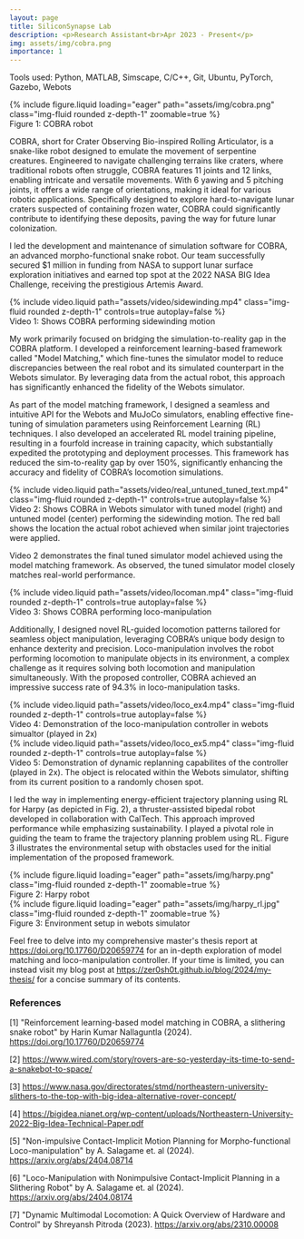 ```yaml
---
layout: page
title: SiliconSynapse Lab
description: <p>Research Assistant<br>Apr 2023 - Present</p>
img: assets/img/cobra.png
importance: 1
---
```


Tools used: Python, MATLAB, Simscape, C/C++, Git, Ubuntu, PyTorch, Gazebo, Webots

<div class="row mt-3">
    {% include figure.liquid loading="eager" path="assets/img/cobra.png" class="img-fluid rounded z-depth-1" zoomable=true %}
</div>
<div class="caption">
    Figure 1: COBRA robot
</div>

COBRA, short for Crater Observing Bio-inspired Rolling Articulator, is a snake-like robot designed to emulate the movement of serpentine creatures. Engineered to navigate challenging terrains like craters, where traditional robots often struggle, COBRA features 11 joints and 12 links, enabling intricate and versatile movements. With 6 yawing and 5 pitching joints, it offers a wide range of orientations, making it ideal for various robotic applications. Specifically designed to explore hard-to-navigate lunar craters suspected of containing frozen water, COBRA could significantly contribute to identifying these deposits, paving the way for future lunar colonization.

I led the development and maintenance of simulation software for COBRA, an advanced morpho-functional snake robot. Our team successfully secured $1 million in funding from NASA to support lunar surface exploration initiatives and earned top spot at the 2022 NASA BIG Idea Challenge, receiving the prestigious Artemis Award.

<div class="row mt-3">
    {% include video.liquid path="assets/video/sidewinding.mp4" class="img-fluid rounded z-depth-1" controls=true autoplay=false %}
</div>
<div class="caption">
    Video 1: Shows COBRA performing sidewinding motion
</div>

My work primarily focused on bridging the simulation-to-reality gap in the COBRA platform. I developed a reinforcement learning-based framework called "Model Matching," which fine-tunes the simulator model to reduce discrepancies between the real robot and its simulated counterpart in the Webots simulator. By leveraging data from the actual robot, this approach has significantly enhanced the fidelity of the Webots simulator.

As part of the model matching framework, I designed a seamless and intuitive API for the Webots and MuJoCo simulators, enabling effective fine-tuning of simulation parameters using Reinforcement Learning (RL) techniques. I also developed an accelerated RL model training pipeline, resulting in a fourfold increase in training capacity, which substantially expedited the prototyping and deployment processes. This framework has reduced the sim-to-reality gap by over 150%, significantly enhancing the accuracy and fidelity of COBRA’s locomotion simulations.

<div class="row mt-3">
    {% include video.liquid path="assets/video/real_untuned_tuned_text.mp4" class="img-fluid rounded z-depth-1" controls=true autoplay=false %}
</div>
<div class="caption">
    Video 2:  Shows COBRA in Webots simulator with tuned model (right) and untuned model (center) performing the sidewinding motion. The red ball shows the location the actual robot achieved when similar joint trajectories were applied.
</div>

Video 2 demonstrates the final tuned simulator model achieved using the model matching framework. As observed, the tuned simulator model closely matches real-world performance.

<div class="row mt-3">
    <div class="col-sm mt-3 mt-md-0">
        {% include video.liquid path="assets/video/locoman.mp4" class="img-fluid rounded z-depth-1" controls=true autoplay=false %}
    </div>
</div>
<div class="caption">
    Video 3: Shows COBRA performing loco-manipulation
</div>

Additionally, I designed novel RL-guided locomotion patterns tailored for seamless object manipulation, leveraging COBRA’s unique body design to enhance dexterity and precision. Loco-manipulation involves the robot performing locomotion to manipulate objects in its environment, a complex challenge as it requires solving both locomotion and manipulation simultaneously. With the proposed controller, COBRA achieved an impressive success rate of 94.3% in loco-manipulation tasks.

<div class="row mt-3">
    {% include video.liquid path="assets/video/loco_ex4.mp4" class="img-fluid rounded z-depth-1" controls=true autoplay=false %}
</div>
<div class="caption">
    Video 4: Demonstration of the loco-manipulation controller in webots simualtor (played in 2x)
</div>

<div class="row mt-3">
    {% include video.liquid path="assets/video/loco_ex5.mp4" class="img-fluid rounded z-depth-1" controls=true autoplay=false %}
</div>
<div class="caption">
    Video 5: Demonstration of dynamic replanning capabilites of the controller (played in 2x). The object is relocated within the Webots simulator, shifting from its current position to a randomly chosen spot.
</div>

I led the way in implementing energy-efficient trajectory planning using RL for Harpy (as depicted in Fig. 2), a thruster-assisted bipedal robot developed in collaboration with CalTech. This approach improved performance while emphasizing sustainability. I played a pivotal role in guiding the team to frame the trajectory planning problem using RL. Figure 3 illustrates the environmental setup with obstacles used for the initial implementation of the proposed framework.

<div class="row mt-3">
    {% include figure.liquid loading="eager" path="assets/img/harpy.png" class="img-fluid rounded z-depth-1" zoomable=true %}
</div>
<div class="caption">
    Figure 2: Harpy robot
</div>

<div class="row mt-3">
    {% include figure.liquid loading="eager" path="assets/img/harpy_rl.jpg" class="img-fluid rounded z-depth-1" zoomable=true %}
</div>
<div class="caption">
    Figure 3: Environment setup in webots simulator
</div>

Feel free to delve into my comprehensive master's thesis report at https://doi.org/10.17760/D20659774 for an in-depth exploration of model matching and loco-manipulation controller. If your time is limited, you can instead visit my blog post at https://zer0sh0t.github.io/blog/2024/my-thesis/ for a concise summary of its contents.

### References

[1] "Reinforcement learning-based model matching in COBRA, a slithering snake robot" by Harin Kumar Nallaguntla (2024). https://doi.org/10.17760/D20659774

[2] https://www.wired.com/story/rovers-are-so-yesterday-its-time-to-send-a-snakebot-to-space/

[3] https://www.nasa.gov/directorates/stmd/northeastern-university-slithers-to-the-top-with-big-idea-alternative-rover-concept/

[4] https://bigidea.nianet.org/wp-content/uploads/Northeastern-University-2022-Big-Idea-Technical-Paper.pdf

[5] "Non-impulsive Contact-Implicit Motion Planning for Morpho-functional Loco-manipulation" by A. Salagame et. al (2024). https://arxiv.org/abs/2404.08714

[6] "Loco-Manipulation with Nonimpulsive Contact-Implicit Planning in a Slithering Robot" by A. Salagame et. al (2024). https://arxiv.org/abs/2404.08174

[7] "Dynamic Multimodal Locomotion: A Quick Overview of Hardware and Control" by Shreyansh Pitroda (2023). https://arxiv.org/abs/2310.00008
